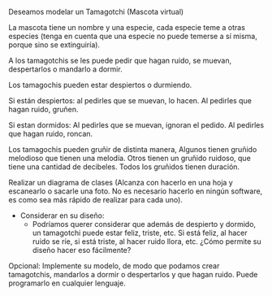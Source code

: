Deseamos modelar un Tamagotchi (Mascota virtual)

La mascota tiene un nombre y una especie, cada especie teme a otras especies (tenga en cuenta que una especie no puede temerse a sí misma, porque sino se extinguiría).

A los tamagotchis se les puede pedir que hagan ruido, se muevan, despertarlos o mandarlo a dormir.

Los tamagochis pueden estar despiertos o durmiendo.

Si están despiertos:
al pedirles que se muevan, lo hacen.
Al pedirles que hagan ruido, gruñen.

Si estan dormidos:
Al pedirles que se muevan, ignoran el pedido.
Al pedirles que hagan ruido, roncan.

Los tamagochis pueden gruñir de distinta manera, Algunos tienen gruñido melodioso que tienen una melodía. Otros tienen un gruñido ruidoso, que tiene una cantidad de decibeles.
Todos los gruñidos tienen duración.

Realizar un diagrama de clases (Alcanza con hacerlo en una hoja y escanearlo o sacarle una foto. No es necesario hacerlo en ningún software, es como sea más rápido de realizar para cada uno).

- Considerar en su diseño:
   * Podríamos querer considerar que además de despierto y dormido, un tamagotchi puede estar feliz, triste, etc. Si está feliz, al hacer ruido se ríe, si está triste, al hacer ruido llora, etc.
   ¿Cómo permite su diseño hacer eso fácilmente?

Opcional: Implemente su modelo, de modo que podamos crear tamagotchis, mandarlos a dormir o despertarlos y que hagan ruido. Puede programarlo en cualquier lenguaje.
